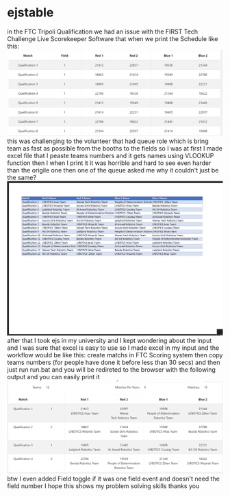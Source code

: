 # ejstable
in the FTC Tripoli Qualification  we had an issue with the FIRST Tech Challenge Live Scorekeeper Software that when we print the Schedule like this:
![FTCLiveScreenShot](./images/FTCLiveScreenShot.png)
this was challenging to the volunteer that had queue role which is bring team as fast as possible from the booths to the fields so I was at first I made excel file that I peaste teams numbers and it gets names using VLOOKUP function then I when I print it it was horrible and hard to see even harder than the origile one then one of the queue asked me why it couldn't just be the same? 
![EXCELScreenShot](./images/EXCELScreenShot.png)
after that I took ejs in my university and I kept wondering about the input and I was sure that excel is easy to use so I made excel in my input and the workflow would be like this: create matchs in FTC Scoring system then copy teams numbers (for people have done it before less than 30 secs) and then just run run.bat and you will be redireted to the browser with the following output and you can easily print it
![FinalOutputScreenShot](./images/FinalOutputScreenShot.png)
btw I even added Field toggle if it was one field event and doesn't need the field number
I hope this shows my problem solving skills thanks you
